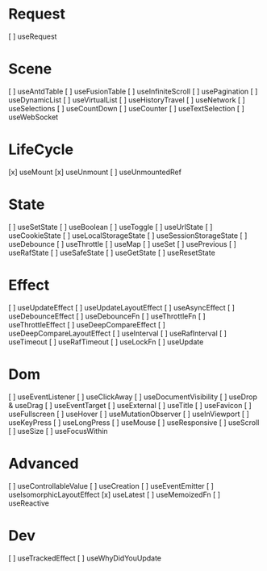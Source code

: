 # Request

[ ] useRequest

# Scene

[ ] useAntdTable
[ ] useFusionTable
[ ] useInfiniteScroll
[ ] usePagination
[ ] useDynamicList
[ ] useVirtualList
[ ] useHistoryTravel
[ ] useNetwork
[ ] useSelections
[ ] useCountDown
[ ] useCounter
[ ] useTextSelection
[ ] useWebSocket

# LifeCycle

[x] useMount
[x] useUnmount
[ ] useUnmountedRef

# State

[ ] useSetState
[ ] useBoolean
[ ] useToggle
[ ] useUrlState
[ ] useCookieState
[ ] useLocalStorageState
[ ] useSessionStorageState
[ ] useDebounce
[ ] useThrottle
[ ] useMap
[ ] useSet
[ ] usePrevious
[ ] useRafState
[ ] useSafeState
[ ] useGetState
[ ] useResetState

# Effect

[ ] useUpdateEffect
[ ] useUpdateLayoutEffect
[ ] useAsyncEffect
[ ] useDebounceEffect
[ ] useDebounceFn
[ ] useThrottleFn
[ ] useThrottleEffect
[ ] useDeepCompareEffect
[ ] useDeepCompareLayoutEffect
[ ] useInterval
[ ] useRafInterval
[ ] useTimeout
[ ] useRafTimeout
[ ] useLockFn
[ ] useUpdate

# Dom

[ ] useEventListener
[ ] useClickAway
[ ] useDocumentVisibility
[ ] useDrop & useDrag
[ ] useEventTarget
[ ] useExternal
[ ] useTitle
[ ] useFavicon
[ ] useFullscreen
[ ] useHover
[ ] useMutationObserver
[ ] useInViewport
[ ] useKeyPress
[ ] useLongPress
[ ] useMouse
[ ] useResponsive
[ ] useScroll
[ ] useSize
[ ] useFocusWithin

# Advanced

[ ] useControllableValue
[ ] useCreation
[ ] useEventEmitter
[ ] useIsomorphicLayoutEffect
[x] useLatest
[ ] useMemoizedFn
[ ] useReactive

# Dev

[ ] useTrackedEffect
[ ] useWhyDidYouUpdate
